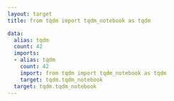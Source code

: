 ```yaml
---
layout: target
title: from tqdm import tqdm_notebook as tqdm

data:
  alias: tqdm
  count: 42
  imports:
  - alias: tqdm
    count: 42
    import: from tqdm import tqdm_notebook as tqdm
    target: tqdm.tqdm_notebook
  target: tqdm.tqdm_notebook
---
```

